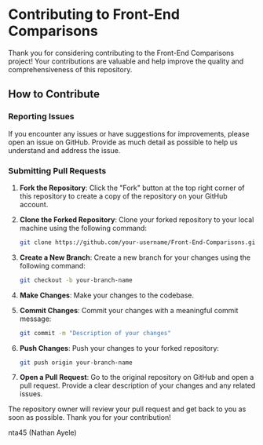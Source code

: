 
# Contributing to Front-End Comparisons

Thank you for considering contributing to the Front-End Comparisons project! Your contributions are valuable and help improve the quality and comprehensiveness of this repository.

## How to Contribute

### Reporting Issues

If you encounter any issues or have suggestions for improvements, please open an issue on GitHub. Provide as much detail as possible to help us understand and address the issue.

### Submitting Pull Requests

1. **Fork the Repository**: Click the "Fork" button at the top right corner of this repository to create a copy of the repository on your GitHub account.

2. **Clone the Forked Repository**: Clone your forked repository to your local machine using the following command:
    ```bash
    git clone https://github.com/your-username/Front-End-Comparisons.git
    ```

3. **Create a New Branch**: Create a new branch for your changes using the following command:
    ```bash
    git checkout -b your-branch-name
    ```

4. **Make Changes**: Make your changes to the codebase.

5. **Commit Changes**: Commit your changes with a meaningful commit message:
    ```bash
    git commit -m "Description of your changes"
    ```

6. **Push Changes**: Push your changes to your forked repository:
    ```bash
    git push origin your-branch-name
    ```

7. **Open a Pull Request**: Go to the original repository on GitHub and open a pull request. Provide a clear description of your changes and any related issues.

The repository owner will review your pull request and get back to you as soon as possible. Thank you for your contribution!

nta45 (Nathan Ayele)
